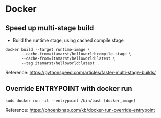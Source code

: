 # Docker

## Speed up multi-stage build

- Build the runtime stage, using cached compile stage
```
docker build --target runtime-image \
       --cache-from=itamarst/helloworld:compile-stage \
       --cache-from=itamarst/helloworld:latest \
       --tag itamarst/helloworld:latest .
```

Reference: https://pythonspeed.com/articles/faster-multi-stage-builds/

## Override ENTRYPOINT with docker run
```
sudo docker run -it --entrypoint /bin/bash [docker_image]
```

Reference: https://phoenixnap.com/kb/docker-run-override-entrypoint
